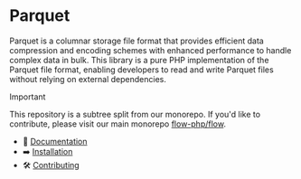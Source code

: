 # Parquet

Parquet is a columnar storage file format that provides efficient data compression and encoding schemes with enhanced performance to handle complex data in bulk.
This library is a pure PHP implementation of the Parquet file format, enabling developers to read and write Parquet files without relying on external dependencies.

> [!IMPORTANT]  
> This repository is a subtree split from our monorepo. If you'd like to contribute, please visit our main monorepo [flow-php/flow](https://github.com/flow-php/flow).

- 📜 [Documentation](https://github.com/flow-php/flow/blob/1.x/docs/components/libs/parquet.md)
- ➡️ [Installation](https://github.com/flow-php/flow/blob/1.x/docs/installation.md)
- 🛠️ [Contributing](https://github.com/flow-php/flow/blob/1.x/CONTRIBUTING.md)